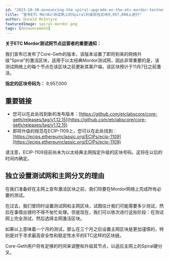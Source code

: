```yaml
---
id: "2023-10-30-announcing-the-spiral-upgrade-on-the-etc-mordor-testnet-on-block-9957000-cn"
title: "宣布ETC Mordor测试网上的Spiral升级将在区块9,957,000上进行"
author: Donald McIntyre
featuredImage: spiral-mordor.png
tags: [Announcement]
---
```


**关于ETC Mordor测试网节点运营者的重要通知：**

我们宣布已发布了Core-Geth的版本，该版本设置了即将到来的网络升级“Spiral”的激活区块，适用于以太经典Mordor测试网，因此非常重要的是，该测试网络上的每个节点在该区块之前更新其客户端，该区块预计于11月7日之前激活。

**指定的区块号码为：** 9,957,000

## 重要链接

- 您可以在此处找到新的发布版本：[https://github.com/etclabscore/core-geth/releases/tag/v1.12.15](https://github.com/etclabscore/core-geth/releases/tag/v1.12.15)
- 即将升级的规范在ECIP-1109上，您可以在此处找到：[https://ecips.ethereumclassic.org/ECIPs/ecip-1109](https://ecips.ethereumclassic.org/ECIPs/ecip-1109)

请注意，ECIP-1109目前尚未为以太经典主网指定升级的区块号码。这将在以后的时间内确定。

## 独立设置测试网和主网分叉的理由

在我们准备好在主网上宣布激活区块之前，我们将要在Mordor网络上完成所有必要的测试。

在过去，我们曾同时设置测试网和主网区块，试图估计我们可能需要多少测试，然后在事情出错时不得不匆忙处理。但是现在，我们可以依次进行这些阶段：在测试网上完全测试，然后选择主网激活区块。

如果以上意味着一个月的测试，那么在三个月之后设置主网区块是更加谨慎的，特别是对于寻求最高安全性和稳定性水平的ETC这样的区块链。

Core-Geth用户将有足够的时间来调整和升级其节点，以适应主网上的Spiral硬分叉。
